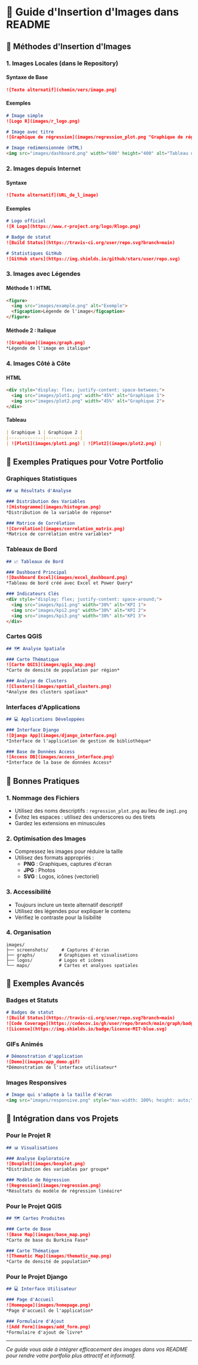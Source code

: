 # 📸 Guide d'Insertion d'Images dans README

## 🎯 Méthodes d'Insertion d'Images

### 1. **Images Locales (dans le Repository)**

#### Syntaxe de Base
```markdown
![Texte alternatif](chemin/vers/image.png)
```

#### Exemples
```markdown
# Image simple
![Logo R](images/r_logo.png)

# Image avec titre
![Graphique de régression](images/regression_plot.png "Graphique de régression linéaire")

# Image redimensionnée (HTML)
<img src="images/dashboard.png" width="600" height="400" alt="Tableau de bord">
```

### 2. **Images depuis Internet**

#### Syntaxe
```markdown
![Texte alternatif](URL_de_l_image)
```

#### Exemples
```markdown
# Logo officiel
![R Logo](https://www.r-project.org/logo/Rlogo.png)

# Badge de statut
![Build Status](https://travis-ci.org/user/repo.svg?branch=main)

# Statistiques GitHub
![GitHub stars](https://img.shields.io/github/stars/user/repo.svg)
```

### 3. **Images avec Légendes**

#### Méthode 1 : HTML
```markdown
<figure>
  <img src="images/example.png" alt="Exemple">
  <figcaption>Légende de l'image</figcaption>
</figure>
```

#### Méthode 2 : Italique
```markdown
![Graphique](images/graph.png)
*Légende de l'image en italique*
```

### 4. **Images Côté à Côte**

#### HTML
```markdown
<div style="display: flex; justify-content: space-between;">
  <img src="images/plot1.png" width="45%" alt="Graphique 1">
  <img src="images/plot2.png" width="45%" alt="Graphique 2">
</div>
```

#### Tableau
```markdown
| Graphique 1 | Graphique 2 |
|-------------|-------------|
| ![Plot1](images/plot1.png) | ![Plot2](images/plot2.png) |
```

## 🎨 Exemples Pratiques pour Votre Portfolio

### Graphiques Statistiques
```markdown
## 📊 Résultats d'Analyse

### Distribution des Variables
![Histogramme](images/histogram.png)
*Distribution de la variable de réponse*

### Matrice de Corrélation
![Corrélation](images/correlation_matrix.png)
*Matrice de corrélation entre variables*
```

### Tableaux de Bord
```markdown
## 📈 Tableaux de Bord

### Dashboard Principal
![Dashboard Excel](images/excel_dashboard.png)
*Tableau de bord créé avec Excel et Power Query*

### Indicateurs Clés
<div style="display: flex; justify-content: space-around;">
  <img src="images/kpi1.png" width="30%" alt="KPI 1">
  <img src="images/kpi2.png" width="30%" alt="KPI 2">
  <img src="images/kpi3.png" width="30%" alt="KPI 3">
</div>
```

### Cartes QGIS
```markdown
## 🗺️ Analyse Spatiale

### Carte Thématique
![Carte QGIS](images/qgis_map.png)
*Carte de densité de population par région*

### Analyse de Clusters
![Clusters](images/spatial_clusters.png)
*Analyse des clusters spatiaux*
```

### Interfaces d'Applications
```markdown
## 💻 Applications Développées

### Interface Django
![Django App](images/django_interface.png)
*Interface de l'application de gestion de bibliothèque*

### Base de Données Access
![Access DB](images/access_interface.png)
*Interface de la base de données Access*
```

## 🔧 Bonnes Pratiques

### 1. **Nommage des Fichiers**
- Utilisez des noms descriptifs : `regression_plot.png` au lieu de `img1.png`
- Évitez les espaces : utilisez des underscores ou des tirets
- Gardez les extensions en minuscules

### 2. **Optimisation des Images**
- Compressez les images pour réduire la taille
- Utilisez des formats appropriés :
  - **PNG** : Graphiques, captures d'écran
  - **JPG** : Photos
  - **SVG** : Logos, icônes (vectoriel)

### 3. **Accessibilité**
- Toujours inclure un texte alternatif descriptif
- Utilisez des légendes pour expliquer le contenu
- Vérifiez le contraste pour la lisibilité

### 4. **Organisation**
```
images/
├── screenshots/     # Captures d'écran
├── graphs/         # Graphiques et visualisations
├── logos/          # Logos et icônes
└── maps/           # Cartes et analyses spatiales
```

## 📱 Exemples Avancés

### Badges et Statuts
```markdown
# Badges de statut
![Build Status](https://travis-ci.org/user/repo.svg?branch=main)
![Code Coverage](https://codecov.io/gh/user/repo/branch/main/graph/badge.svg)
![License](https://img.shields.io/badge/license-MIT-blue.svg)
```

### GIFs Animés
```markdown
# Démonstration d'application
![Demo](images/app_demo.gif)
*Démonstration de l'interface utilisateur*
```

### Images Responsives
```markdown
# Image qui s'adapte à la taille d'écran
<img src="images/responsive.png" style="max-width: 100%; height: auto;" alt="Image responsive">
```

## 🚀 Intégration dans vos Projets

### Pour le Projet R
```markdown
## 📊 Visualisations

### Analyse Exploratoire
![Boxplot](images/boxplot.png)
*Distribution des variables par groupe*

### Modèle de Régression
![Regression](images/regression.png)
*Résultats du modèle de régression linéaire*
```

### Pour le Projet QGIS
```markdown
## 🗺️ Cartes Produites

### Carte de Base
![Base Map](images/base_map.png)
*Carte de base du Burkina Faso*

### Carte Thématique
![Thematic Map](images/thematic_map.png)
*Carte de densité de population*
```

### Pour le Projet Django
```markdown
## 💻 Interface Utilisateur

### Page d'Accueil
![Homepage](images/homepage.png)
*Page d'accueil de l'application*

### Formulaire d'Ajout
![Add Form](images/add_form.png)
*Formulaire d'ajout de livre*
```

---

*Ce guide vous aide à intégrer efficacement des images dans vos README pour rendre votre portfolio plus attractif et informatif.* 